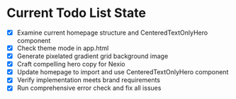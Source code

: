 <!-- DO NOT EDIT - Managed by todo_list tool -->
<!-- Updated: 2025-10-22T19:49:45.413Z -->

# Current Todo List State

- [x] Examine current homepage structure and CenteredTextOnlyHero component
- [x] Check theme mode in app.html
- [x] Generate pixelated gradient grid background image
- [x] Craft compelling hero copy for Nexio
- [x] Update homepage to import and use CenteredTextOnlyHero component
- [x] Verify implementation meets brand requirements
- [x] Run comprehensive error check and fix all issues
